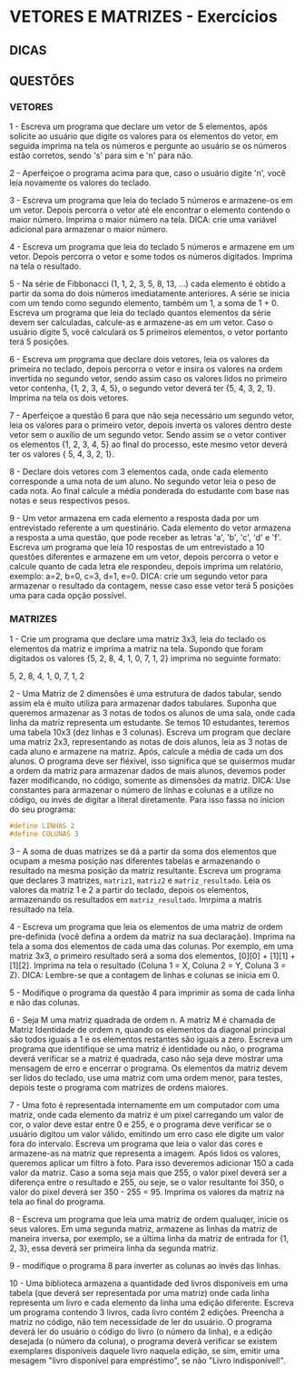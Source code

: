# VETORES E MATRIZES - Exercícios

## DICAS

## QUESTÕES

### VETORES

1 - Escreva um programa que declare um vetor de 5 elementos, após solicite ao
usuário que digite os valores para os elementos do vetor, em seguida imprima na
tela os números e pergunte ao usuário se os números estão corretos, sendo 's'
para sim e 'n' para não.

2 - Aperfeiçoe o programa acima para que, caso o usuário digite 'n', você leia
novamente os valores do teclado.

3 - Escreva um programa que leia do teclado 5 números e armazene-os em um vetor. Depois percorra o vetor até ele encontrar o elemento contendo o maior número. Imprima o maior número na tela. DICA: crie uma variável adicional para
armazenar o maior número.

4 - Escreva um programa que leia do teclado 5 números e armazene em um vetor. Depois percorra o vetor e some todos os números digitados. Imprima na tela o resultado.

5 - Na série de Fibbonacci (1, 1, 2, 3, 5, 8, 13, ...) cada elemento é obtido a partir da soma do dois números imediatamente anteriores. A série se inicia com um tendo como segundo elemento, também um 1, a soma de 1 + 0. Escreva um programa que leia do teclado quantos elementos da série devem ser calculadas, calcule-as e armazene-as em um vetor. Caso o usuário digite 5, você calculará os 5 primeiros elementos, o vetor portanto terá 5 posições.

6 - Escreva um programa que declare dois vetores, leia os valores da primeira no teclado, depois percorra o vetor e insira os valores na ordem invertida no segundo vetor, sendo assim caso os valores lidos no primeiro vetor contenha, {1, 2, 3, 4, 5}, o segundo vetor deverá ter {5, 4, 3, 2, 1}. Imprima na tela os dois vetores.

7 - Aperfeiçoe a questão 6 para que não seja necessário um segundo vetor, leia os valores para o primeiro vetor, depois inverta os valores dentro deste vetor sem o auxílio de um segundo vetor. Sendo assim se o vetor contiver os elementos {1, 2, 3, 4, 5} ao final do processo, este mesmo vetor deverá ter os valores
{ 5, 4, 3, 2, 1}.

8 - Declare dois vetores com 3 elementos cada, onde cada elemento corresponde a uma nota de um aluno. No segundo vetor leia o peso de cada nota. Ao final calcule a média ponderada do estudante com base nas notas e seus respectivos pesos.

9 - Um vetor armazena em cada elemento a resposta dada por um entrevistado referente a um questinário. Cada elemento do vetor armazena a resposta a uma questão, que pode receber as letras 'a', 'b', 'c', 'd' e 'f'. Escreva um programa que leia 10 respostas de um entrevistado a 10 questões diferentes e armazene em um vetor, depois percorra o vetor e calcule quanto de cada letra ele respondeu, depois imprima um relatório, exemplo: a=2, b=0, c=3, d=1, e=0. DICA: crie um segundo vetor para armazenar o resultado da contagem, nesse caso esse vetor terá 5 posições uma para cada opção possível.

### MATRIZES

1 - Crie um programa que declare uma matriz 3x3, leia do teclado os elementos da matriz e imprima a matriz na tela. Supondo que foram digitados os valores {5, 2, 8, 4, 1, 0, 7, 1, 2} imprima no seguinte formato:

5, 2, 8,
4, 1, 0,
7, 1, 2

2 - Uma Matriz de 2 dimensões é uma estrutura de dados tabular, sendo assim ela é muito utiliza para armazenar dados tabulares. Suponha que queremos armazenar as 3 notas de todos os alunos de uma sala, onde cada linha da matriz representa um estudante. Se temos 10 estudantes, teremos uma tabela 10x3 (dez linhas e 3 colunas). Escreva um program que declare uma matriz 2x3, representando as notas de dois alunos, leia as 3 notas de cada aluno e armazene na matriz. Após, calcule a média de cada um dos alunos. O programa deve ser fléxivel, isso significa que se quisermos mudar a ordem da matriz para armazenar dados de mais alunos, devemos poder fazer modificando, no código, somente as dimensões da matriz. DICA: Use constantes para armazenar o número de linhas e colunas e a utilize no código, ou invés de digitar a literal diretamente. Para isso fassa no ínicion do seu programa:

```c
#define LINHAS 2
#define COLUNAS 3
```

3 - A soma de duas matrizes se dá a partir da soma dos elementos que ocupam a mesma posição nas diferentes tabelas e armazenando o resultado na mesma posição da matriz resultante. Escreva um programa que declares 3 matrizes, `matriz1`, `matriz2` e `matriz_resultado`. Leia os valores da matriz 1 e 2 a partir do teclado, depois os elementos, armazenando os resultados em `matriz_resultado`.
Imrpima a matris resultado na tela.

4 - Escreva um programa que leia os elementos de uma matriz de ordem pre-definida (você defina a ordem da matriz na sua declaração). Imprima na tela a soma dos elementos de cada uma das colunas. Por exemplo, em uma matriz 3x3, o primeiro resultado será a soma dos elementos, \[0\]\[0\] + \[1\]\[1\] + \[1\]\[2\]. Imprima na tela o resultado (Coluna 1 = X, Coluna 2 = Y, Coluna 3 = Z). DICA: Lembre-se que a contagem de linhas e colunas se inicia em 0.

5 - Modifique o programa da questão 4 para imprimir as soma de cada linha e não das colunas.

6 - Seja M uma matriz quadrada de ordem n. A matriz M é chamada de Matriz Identidade de ordem n, quando os elementos da diagonal principal são todos iguais a 1 e os elementos restantes são iguais a zero. Escreva um programa que identifique se uma matriz é identidade ou não, o programa deverá verificar se a matriz é quadrada, caso não seja deve mostrar uma mensagem de erro e encerrar o programa. Os elementos da matriz devem ser lidos do teclado, use uma matriz com uma ordem menor, para testes, depois teste o programa com matrizes de ordens maiores.

7 - Uma foto é representada internamente em um computador com uma matriz, onde cada elemento da matriz é um pixel carregando um valor de cor, o valor deve estar entre 0 e 255, e o programa deve verificar se o usuário digitou um valor válido, emitindo um erro caso ele digite um valor fora do intervalo. Escreva um programa que leia o valor das cores e armazene-as na matriz que representa a imagem. Após lidos os valores, queremos aplicar um filtro à foto. Para isso deveremos adicionar 150 a cada valor da matriz. Caso a soma seja mais que 255, o valor pixel deverá ser a diferença entre o resultado e 255, ou seje, se o valor resultante foi 350, o valor do pixel deverá ser 350 - 255 = 95. Imprima os valores da matriz na tela ao final do programa.

8 - Escreva um programa que leia uma matriz de ordem qualuqer, inicie os seus valores. Em uma segunda matriz, armazene as linhas da matriz de maneira inversa, por exemplo, se a última linha da matriz de entrada for {1, 2, 3}, essa deverá ser primeira linha da segunda matriz.

9 - modifique o programa 8 para inverter as colunas ao invés das linhas.

10 - Uma biblioteca armazena a quantidade ded livros disponíveis em uma tabela (que deverá ser representada por uma matriz) onde cada linha representa um livro e cada elemento da linha uma edição diferente. Escreva um programa contendo 3 livros, cada livro contém 2 edições. Preencha a matriz no código, não tem necessidade de ler do usuário. O programa deverá ler do usuário o código do livro (o número da linha), e a edição desejada (o número da coluna), o programa deverá verificar se existem exemplares disponíveis daquele livro naquela edição, se sim, emitir uma mesagem "livro disponível para empréstimo", se não "Livro indisponível!".
